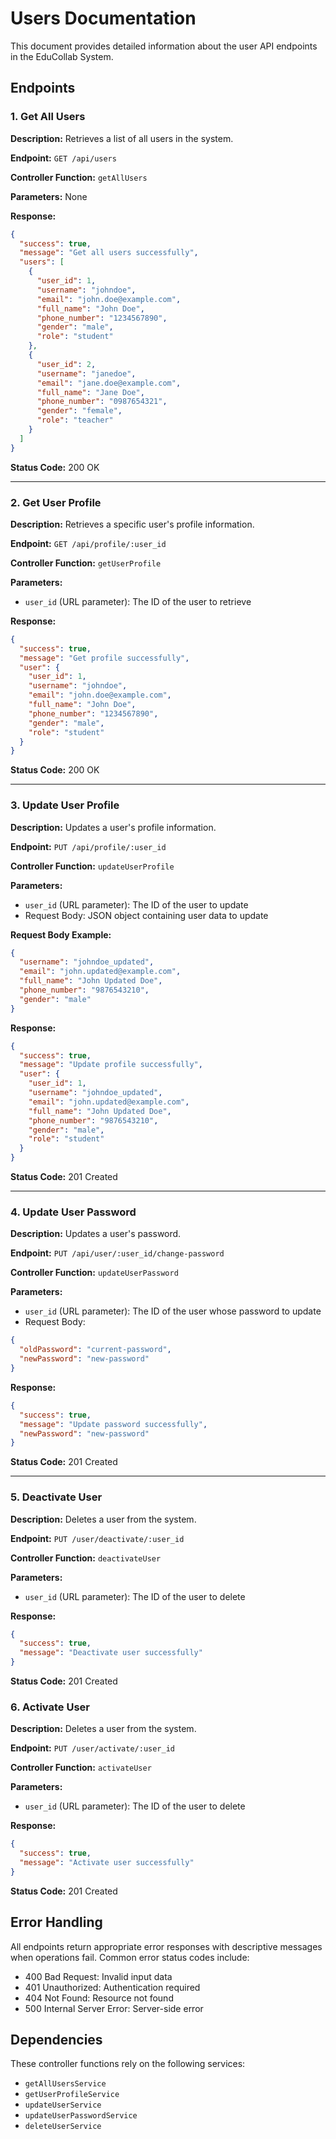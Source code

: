 # Users Documentation

This document provides detailed information about the user API endpoints in the EduCollab System.

## Endpoints

### 1. Get All Users

**Description:** Retrieves a list of all users in the system.

**Endpoint:** `GET /api/users`

**Controller Function:** `getAllUsers`

**Parameters:** None

**Response:**
```json
{
  "success": true,
  "message": "Get all users successfully",
  "users": [
    {
      "user_id": 1,
      "username": "johndoe",
      "email": "john.doe@example.com",
      "full_name": "John Doe",
      "phone_number": "1234567890",
      "gender": "male",
      "role": "student"
    },
    {
      "user_id": 2,
      "username": "janedoe",
      "email": "jane.doe@example.com",
      "full_name": "Jane Doe",
      "phone_number": "0987654321",
      "gender": "female",
      "role": "teacher"
    }
  ]
}
```

**Status Code:** 200 OK

---

### 2. Get User Profile

**Description:** Retrieves a specific user's profile information.

**Endpoint:** `GET /api/profile/:user_id`

**Controller Function:** `getUserProfile`

**Parameters:**
- `user_id` (URL parameter): The ID of the user to retrieve

**Response:**
```json
{
  "success": true,
  "message": "Get profile successfully",
  "user": {
    "user_id": 1,
    "username": "johndoe",
    "email": "john.doe@example.com",
    "full_name": "John Doe",
    "phone_number": "1234567890",
    "gender": "male",
    "role": "student"
  }
}
```

**Status Code:** 200 OK

---

### 3. Update User Profile

**Description:** Updates a user's profile information.

**Endpoint:** `PUT /api/profile/:user_id`

**Controller Function:** `updateUserProfile`

**Parameters:**
- `user_id` (URL parameter): The ID of the user to update
- Request Body: JSON object containing user data to update

**Request Body Example:**
```json
{
  "username": "johndoe_updated",
  "email": "john.updated@example.com",
  "full_name": "John Updated Doe",
  "phone_number": "9876543210",
  "gender": "male"
}
```

**Response:**
```json
{
  "success": true,
  "message": "Update profile successfully",
  "user": {
    "user_id": 1,
    "username": "johndoe_updated",
    "email": "john.updated@example.com",
    "full_name": "John Updated Doe",
    "phone_number": "9876543210",
    "gender": "male",
    "role": "student"
  }
}
```

**Status Code:** 201 Created

---

### 4. Update User Password

**Description:** Updates a user's password.

**Endpoint:** `PUT /api/user/:user_id/change-password`

**Controller Function:** `updateUserPassword`

**Parameters:**
- `user_id` (URL parameter): The ID of the user whose password to update
- Request Body:
```json
{
  "oldPassword": "current-password",
  "newPassword": "new-password"
}
```

**Response:**
```json
{
  "success": true,
  "message": "Update password successfully",
  "newPassword": "new-password"
}
```

**Status Code:** 201 Created

---

### 5. Deactivate User

**Description:** Deletes a user from the system.

**Endpoint:** `PUT /user/deactivate/:user_id`

**Controller Function:** `deactivateUser`

**Parameters:**
- `user_id` (URL parameter): The ID of the user to delete

**Response:**
```json
{
  "success": true,
  "message": "Deactivate user successfully"
}
```

**Status Code:** 201 Created

### 6. Activate User

**Description:** Deletes a user from the system.

**Endpoint:** `PUT /user/activate/:user_id`

**Controller Function:** `activateUser`

**Parameters:**
- `user_id` (URL parameter): The ID of the user to delete

**Response:**
```json
{
  "success": true,
  "message": "Activate user successfully"
}
```

**Status Code:** 201 Created

## Error Handling

All endpoints return appropriate error responses with descriptive messages when operations fail. Common error status codes include:

- 400 Bad Request: Invalid input data
- 401 Unauthorized: Authentication required
- 404 Not Found: Resource not found
- 500 Internal Server Error: Server-side error

## Dependencies

These controller functions rely on the following services:
- `getAllUsersService`
- `getUserProfileService`
- `updateUserService`
- `updateUserPasswordService`
- `deleteUserService`